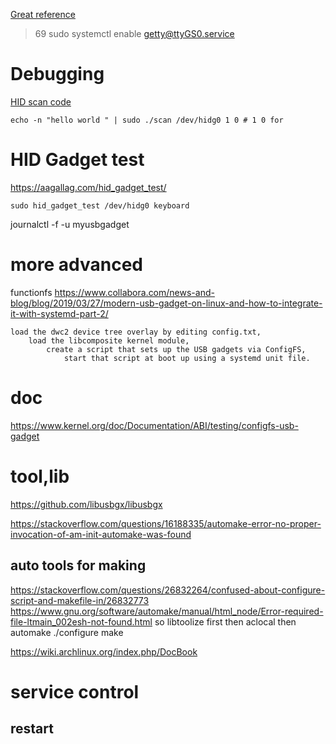 [Great reference](http://irq5.io/2016/12/22/raspberry-pi-zero-as-multiple-usb-gadgets/)
>    69  sudo systemctl enable getty@ttyGS0.service

# Debugging
[HID scan code](https://github.com/girst/hardpass-sendHID)
```
echo -n "hello world " | sudo ./scan /dev/hidg0 1 0 # 1 0 for
```
# HID Gadget test
https://aagallag.com/hid_gadget_test/

```
sudo hid_gadget_test /dev/hidg0 keyboard
```

journalctl -f -u myusbgadget

# more advanced
functionfs
https://www.collabora.com/news-and-blog/blog/2019/03/27/modern-usb-gadget-on-linux-and-how-to-integrate-it-with-systemd-part-2/


    load the dwc2 device tree overlay by editing config.txt,
        load the libcomposite kernel module,
            create a script that sets up the USB gadgets via ConfigFS,
                start that script at boot up using a systemd unit file.


# doc
https://www.kernel.org/doc/Documentation/ABI/testing/configfs-usb-gadget

# tool,lib
https://github.com/libusbgx/libusbgx

https://stackoverflow.com/questions/16188335/automake-error-no-proper-invocation-of-am-init-automake-was-found

## auto tools for making
https://stackoverflow.com/questions/26832264/confused-about-configure-script-and-makefile-in/26832773
https://www.gnu.org/software/automake/manual/html_node/Error-required-file-ltmain_002esh-not-found.html
so libtoolize first
then aclocal
then automake
./configure
make

https://wiki.archlinux.org/index.php/DocBook

# service control
## restart


